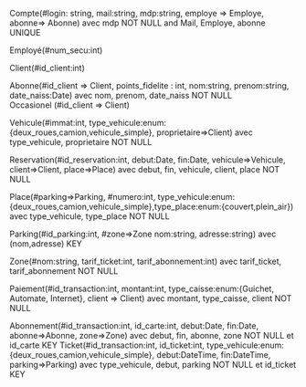 Compte(#login: string, mail:string, mdp:string, employe => Employe, abonne=> Abonne) avec mdp NOT NULL and Mail, Employe, abonne UNIQUE  

Employé(#num_secu:int)

Client(#id_client:int)

Abonne(#id_client => Client, points_fidelite : int, nom:string, prenom:string, date_naiss:Date) avec nom, prenom, date_naiss NOT NULL    
Occasionel (#id_client => Client)

Vehicule(#immat:int, type_vehicule:enum:{deux_roues,camion,vehicule_simple}, proprietaire=>Client) avec type_vehicule, proprietaire NOT NULL

Reservation(#id_reservation:int, debut:Date, fin:Date, vehicule=>Vehicule, client=>Client, place=>Place) avec debut, fin, vehicule, client, place NOT NULL   

Place(#parking=>Parking, #numero:int, type_vehicule:enum:{deux_roues,camion,vehicule_simple},type_place:enum:{couvert,plein_air}) avec type_vehicule, type_place NOT NULL   

Parking(#id_parking:int, #zone=>Zone nom:string, adresse:string) avec (nom,adresse) KEY

Zone(#nom:string, tarif_ticket:int, tarif_abonnement:int) avec tarif_ticket, tarif_abonnement NOT NULL  

Paiement(#id_transaction:int, montant:int, type_caisse:enum:{Guichet, Automate, Internet}, client => Client) avec montant, type_caisse, client NOT NULL    

Abonnement(#id_transaction:int, id_carte:int, debut:Date, fin:Date, abonne=>Abonne, zone=>Zone) avec debut, fin, abonne, zone NOT NULL et id_carte KEY
Ticket(#id_transaction:int, id_ticket:int, type_vehicule:enum:{deux_roues,camion,vehicule_simple}, debut:DateTime, fin:DateTime, parking=>Parking) avec type_vehicule, debut, parking NOT NULL et id_ticket KEY
  
